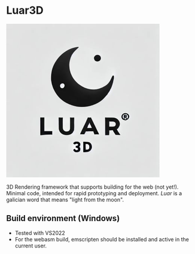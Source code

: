 # Luar3D

![Logo](docs/logo.jpg "Luar3D")

3D Rendering framework that supports building for the web (not yet!). Minimal code, intended for rapid prototyping and deployment. *Luar* is a galician word that means "light from the moon".

## Build environment (Windows)

- Tested with VS2022
- For the webasm build, emscripten should be installed and active in the current user.

